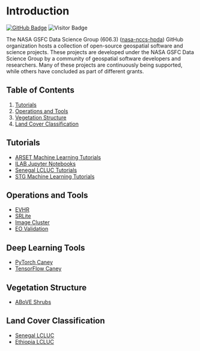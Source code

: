 # Introduction

[![GitHub Badge](https://img.shields.io/github/followers/nasa-nccs-hpda?style=social)](https://github.com/nasa-nccs-hpda?tab=followers)
![Visitor Badge](https://komarev.com/ghpvc/?username=nasa-nccs-hpda)

The NASA GSFC Data Science Group (606.3) ([nasa-nccs-hpda](https://github.com/nasa-nccs-hpda)) GitHub organization hosts a collection of open-source geospatial software and science projects. These projects are developed under the NASA GSFC Data Science Group by a community of geospatial software developers and researchers. Many of these projects are continuously being supported, while others have concluded as part of different grants.

## Table of Contents
1. [Tutorials](#Tutorials)
2. [Operations and Tools](#Operations-and-Tools)
3. [Vegetation Structure](#Vegetation-Structure)
4. [Land Cover Classification](#Land-Cover-Classification)

## Tutorials

- [ARSET Machine Learning Tutorials](https://github.com/NASAARSET/ARSET_ML_Fundamentals)
- [ILAB Jupyter Notebooks](https://github.com/nasa-nccs-hpda/ILAB_JupNotebooks)
- [Senegal LCLUC Tutorials](https://github.com/nasa-nccs-hpda/senegal-lcluc-tutorials)
- [STG Machine Learning Tutorials](https://github.com/nasa-nccs-hpda/STG-Tutorial)

## Operations and Tools

- [EVHR](https://github.com/nasa-nccs-hpda/evhr)
- [SRLite](https://github.com/nasa-nccs-hpda/srlite)
- [Image Cluster](https://github.com/nasa-nccs-hpda/ImageCluster)
- [EO Validation](https://github.com/nasa-nccs-hpda/eo-validation)

## Deep Learning Tools

- [PyTorch Caney](https://github.com/nasa-nccs-hpda/pytorch-caney)
- [TensorFlow Caney](https://github.com/nasa-nccs-hpda/tensorflow-caney)

## Vegetation Structure

- [ABoVE Shrubs](https://github.com/nasa-nccs-hpda/above-shrubs)

## Land Cover Classification

- [Senegal LCLUC](https://github.com/nasa-nccs-hpda/senegal-lcluc-tensorflow)
- [Ethiopia LCLUC](https://github.com/nasa-nccs-hpda/ethiopia-lcluc-tensorflow)


